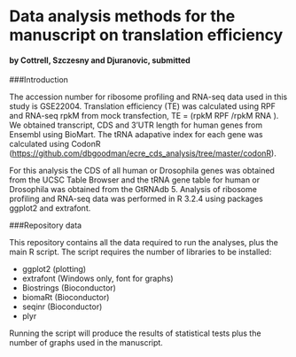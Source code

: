# Data analysis methods for the manuscript on translation efficiency

####  by Cottrell, Szczesny and Djuranovic, submitted

###Introduction 

The accession number for ribosome profiling and RNA-seq data used in this study is GSE22004. Translation efficiency (TE) was calculated using RPF and RNA-seq rpkM from mock transfection, TE = (rpkM RPF /rpkM RNA ). We obtained transcript, CDS and 3’UTR length
for human genes from Ensembl using BioMart. The tRNA adapative index for each gene was calculated using CodonR
(https://github.com/dbgoodman/ecre_cds_analysis/tree/master/codonR). 

For this analysis the CDS of all human or Drosophila genes was obtained from the UCSC Table Browser and the tRNA gene table for human or Drosophila was obtained from the GtRNAdb 5. Analysis of ribosome profiling and RNA-seq data was performed in R 3.2.4 
using packages ggplot2 and extrafont.

###Repository data

This repository contains all the data required to run the analyses, plus the main R script. The script requires the number of libraries to be installed:

 - ggplot2 (plotting)
 - extrafont (Windows only, font for graphs)
 - Biostrings (Bioconductor)
 - biomaRt (Bioconductor)
 - seqinr (Bioconductor)
 - plyr 
 
 Running the script will produce the results of statistical tests plus the number of graphs used in the manuscript.